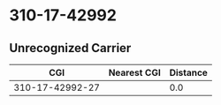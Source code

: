 # 310-17-42992
## Unrecognized Carrier


| CGI | Nearest CGI | Distance |
|-----|-------------|----------|
| 310-17-42992-27 |  | 0.0 |
